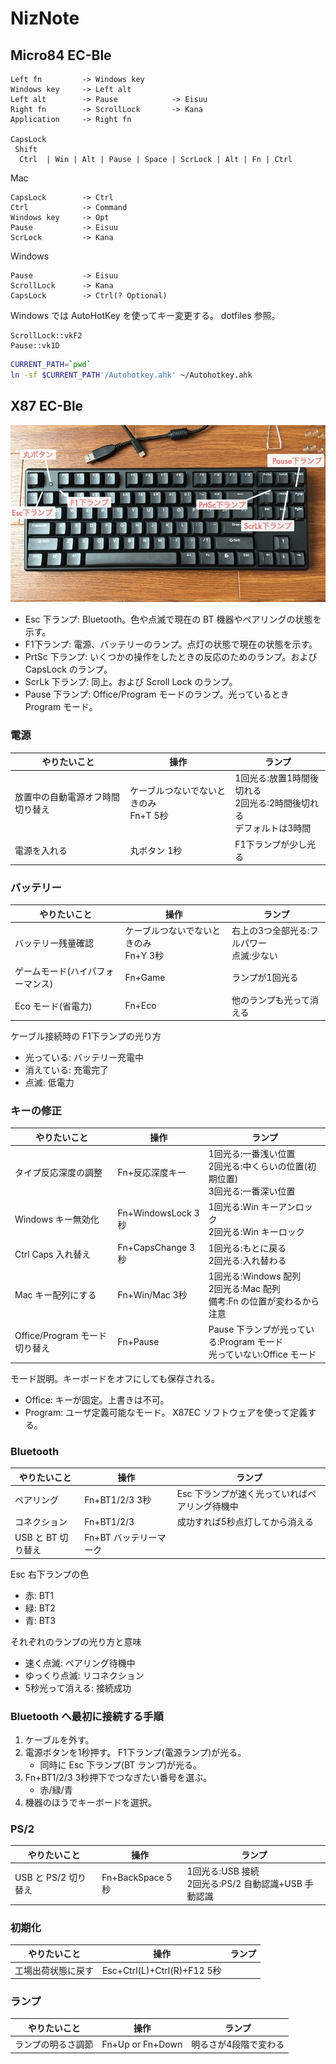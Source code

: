 NizNote
===

## Micro84 EC-Ble

```plaintext
Left fn         -> Windows key
Windows key     -> Left alt
Left alt        -> Pause            -> Eisuu
Right fn        -> ScrollLock       -> Kana
Application     -> Right fn

CapsLock
 Shift
  Ctrl  | Win | Alt | Pause | Space | ScrLock | Alt | Fn | Ctrl
```

Mac

```plaintext
CapsLock        -> Ctrl
Ctrl            -> Command
Windows key     -> Opt
Pause           -> Eisuu
ScrLock         -> Kana
```

Windows

```plaintext
Pause           -> Eisuu
ScrollLock      -> Kana
CapsLock        -> Ctrl(? Optional)
```

Windows では AutoHotKey を使ってキー変更する。 dotfiles 参照。

```plaintext
ScrollLock::vkF2
Pause::vk1D
```

```bash
CURRENT_PATH=`pwd`
ln -sf $CURRENT_PATH'/Autohotkey.ahk' ~/Autohotkey.ahk
```

## X87 EC-Ble

![](images/niz1.jpg)

- Esc 下ランプ: Bluetooth。色や点滅で現在の BT 機器やペアリングの状態を示す。
- F1下ランプ: 電源、バッテリーのランプ。点灯の状態で現在の状態を示す。
- PrtSc 下ランプ: いくつかの操作をしたときの反応のためのランプ。および CapsLock のランプ。
- ScrLk 下ランプ: 同上。および Scroll Lock のランプ。
- Pause 下ランプ: Office/Program モードのランプ。光っているとき Program モード。

### 電源

|           やりたいこと           |                   操作                   |                                 ランプ                                  |
|----------------------------------|------------------------------------------|-------------------------------------------------------------------------|
| 放置中の自動電源オフ時間切り替え | ケーブルつないでないときのみ<br>Fn+T 5秒 | 1回光る:放置1時間後切れる<br>2回光る:2時間後切れる<br>デフォルトは3時間 |
| 電源を入れる                     | 丸ボタン 1秒                             | F1下ランプが少し光る                                                    |

### バッテリー

|           やりたいこと           |                   操作                   |                   ランプ                    |
|----------------------------------|------------------------------------------|---------------------------------------------|
| バッテリー残量確認               | ケーブルつないでないときのみ<br>Fn+Y 3秒 | 右上の3つ全部光る:フルパワー<br>点滅:少ない |
| ゲームモード(ハイパフォーマンス) | Fn+Game                                  | ランプが1回光る                             |
| Eco モード(省電力)               | Fn+Eco                                   | 他のランプも光って消える                    |

ケーブル接続時の F1下ランプの光り方

- 光っている: バッテリー充電中
- 消えている: 充電完了
- 点滅: 低電力

### キーの修正

|          やりたいこと         |        操作        |                                      ランプ                                      |
|-------------------------------|--------------------|----------------------------------------------------------------------------------|
| タイプ反応深度の調整          | Fn+反応深度キー    | 1回光る:一番浅い位置<br>2回光る:中くらいの位置(初期位置)<br>3回光る:一番深い位置 |
| Windows キー無効化            | Fn+WindowsLock 3秒 | 1回光る:Win キーアンロック<br>2回光る:Win キーロック                             |
| Ctrl Caps 入れ替え            | Fn+CapsChange 3秒  | 1回光る:もとに戻る<br>2回光る:入れ替わる                                         |
| Mac キー配列にする            | Fn+Win/Mac 3秒     | 1回光る:Windows 配列<br>2回光る:Mac 配列<br>備考:Fn の位置が変わるから注意       |
| Office/Program モード切り替え | Fn+Pause           | Pause 下ランプが光っている:Program モード<br>光っていない:Office モード          |

モード説明。キーボードをオフにしても保存される。

- Office: キーが固定。上書きは不可。
- Program: ユーザ定義可能なモード。 X87EC ソフトウェアを使って定義する。

### Bluetooth

|    やりたいこと    |          操作          |                     ランプ                     |
|--------------------|------------------------|------------------------------------------------|
| ペアリング         | Fn+BT1/2/3 3秒         | Esc 下ランプが速く光っていればペアリング待機中 |
| コネクション       | Fn+BT1/2/3             | 成功すれば5秒点灯してから消える                |
| USB と BT 切り替え | Fn+BT バッテリーマーク |                                                |

Esc 右下ランプの色

- 赤: BT1
- 緑: BT2
- 青: BT3

それぞれのランプの光り方と意味

- 速く点滅: ペアリング待機中
- ゆっくり点滅: リコネクション
- 5秒光って消える: 接続成功

### Bluetooth へ最初に接続する手順

1. ケーブルを外す。
1. 電源ボタンを1秒押す。 F1下ランプ(電源ランプ)が光る。
    - 同時に Esc 下ランプ(BT ランプ)が光る。
1. Fn+BT1/2/3 3秒押下でつなぎたい番号を選ぶ。
    - 赤/緑/青
1. 機器のほうでキーボードを選択。

### PS/2

|     やりたいこと     |       操作       |                         ランプ                         |
|----------------------|------------------|--------------------------------------------------------|
| USB と PS/2 切り替え | Fn+BackSpace 5秒 | 1回光る:USB 接続<br>2回光る:PS/2 自動認識+USB 手動認識 |

### 初期化

|    やりたいこと    |             操作            | ランプ |
|--------------------|-----------------------------|--------|
| 工場出荷状態に戻す | Esc+Ctrl(L)+Ctrl(R)+F12 5秒 |        |

### ランプ

|    やりたいこと    |       操作       |        ランプ         |
|--------------------|------------------|-----------------------|
| ランプの明るさ調節 | Fn+Up or Fn+Down | 明るさが4段階で変わる |
